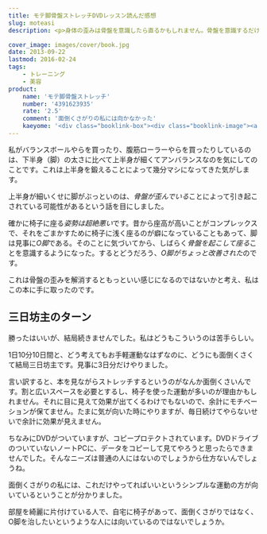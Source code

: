 ```yaml
---
title: モテ脚骨盤ストレッチDVDレッスン読んだ感想
slug: moteasi
description: <p>身体の歪みは骨盤を意識したら直るかもしれません。骨盤を意識するだけでも、O脚が多少改善されます。そこでこの骨盤ストレッチで、骨盤をしっかり矯正しようと思ったのですが、種類の多い運動を覚えるのが面倒くさくて長続きしませんでした。</p>

cover_image: images/cover/book.jpg
date: 2013-09-22
lastmod: 2016-02-24
tags: 
    - トレーニング
    - 美容
product:
    name: 'モテ脚骨盤ストレッチ'
    number: '4391623935'
    rate: '2.5'
    comment: '面倒くさがりの私には向かなかった'
    kaeyome: '<div class="booklink-box"><div class="booklink-image"><a href="http://www.amazon.co.jp/exec/obidos/asin/4391623935/illusionspace-22/" rel="nofollow" target="_blank"><img src="http://ecx.images-amazon.com/images/I/51p14f2uRQL._SL160_.jpg" style="border: none;" /></a></div><div class="booklink-info"><div class="booklink-name"><a href="http://www.amazon.co.jp/exec/obidos/asin/4391623935/illusionspace-22/" rel="nofollow" target="_blank">モテ脚骨盤ストレッチDVDレッスン (主婦と生活生活シリーズ)</a><div class="booklink-powered-date">posted with <a href="http://yomereba.com" rel="nofollow" target="_blank">ヨメレバ</a></div></div><div class="booklink-detail">山田 光敏 主婦と生活社 2007-03    </div><div class="booklink-link2"><div class="shoplinkamazon"><a href="http://www.amazon.co.jp/exec/obidos/asin/4391623935/illusionspace-22/" rel="nofollow" target="_blank" title="アマゾン" >Amazonで購入</a></div><div class="shoplinkrakuten"><a href="http://hb.afl.rakuten.co.jp/hgc/11acbc01.369b1bf6.11acbc02.cabf9fe9/?pc=http%3A%2F%2Fbooks.rakuten.co.jp%2Frb%2F4338496%2F%3Fscid%3Daf_ich_link_urltxt%26m%3Dhttp%3A%2F%2Fm.rakuten.co.jp%2Fev%2Fbook%2F" rel="nofollow" target="_blank" title="楽天ブックス" >楽天ブックスで購入</a></div>                  	  <div class="shoplinkkino"><a href="http://ck.jp.ap.valuecommerce.com/servlet/referral?sid=3085416&pid=882196163&vc_url=http%3A%2F%2Fwww.kinokuniya.co.jp%2Ff%2Fdsg-01-9784391623932" target="_blank" title="kino" >紀伊國屋書店で購入<img src="http://ad.jp.ap.valuecommerce.com/servlet/gifbanner?sid=3085416&pid=882196163" height="1" width="1" border="0"></a></div>	  	  	</div></div><div class="booklink-footer"></div></div>'
---
```


<p>私がバランスボールやらを買ったり、腹筋ローラーやらを買ったりしているのは、下半身（脚）の太さに比べて上半身が細くてアンバランスなのを気にしてのことです。これは上半身を鍛えることによって幾分マシになってきた気がします。</p>
<p>上半身が細いくせに脚がぶっといのは、<em>骨盤が歪んでいる</em>ことによって引き起こされている可能性があるという話を目にしました。</p>
<p>確かに椅子に座る<em>姿勢は超絶悪い</em>です。昔から座高が高いことがコンプレックスで、それをごまかすために椅子に浅く座るのが癖になっていることもあって、脚は見事に<em>O脚</em>である。そのことに気づいてから、しばらく<em>骨盤を起こして座る</em>ことを意識するようになった。するとどうだろう、<em>O脚がちょっと改善された</em>のです。</p>
<p>これは骨盤の歪みを解消するともっといい感じになるのではないかと考え、私はこの本に手に取ったのです。</p>
<h2 title="三日坊主のターン">三日坊主のターン</h2>
<p>勝ったはいいが、結局続きませんでした。私はどうもこういうのは苦手らしい。</p>
<p>1日10分10日間と、どう考えてもお手軽運動なはずなのに、どうにも面倒くさくて結局三日坊主です。見事に3日分だけやりました。</p>
<p>言い訳すると、本を見ながらストレッチするというのがなんか面倒くさいんです。割と広いスペースを必要とするし、椅子を使った運動が多いのが理由かもしれません。それに目に見えて効果が出てくるわけでもないので、余計にモチベーションが保てません。たまに気が向いた時にやりますが、毎日続けてやらないせいで余計に効果が見えません。</p>
<p>ちなみにDVDがついていますが、コピープロテクトされています。DVDドライブのついていないノートPCに、データをコピーして見てやろうと思ったらできませんでした。そんなニーズは普通の人にはないのでしょうから仕方ないんでしょうね。</p>
<p>面倒くさがりの私には、これだけやってればいいというシンプルな運動の方が向いているということが分かりました。</p>
<p>部屋を綺麗に片付けている人で、自宅に椅子があって、面倒くさがりではなく、O脚を治したいというような人には向いているのではないでしょうか。</p>

  